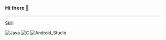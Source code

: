 ### Hi there 👋
<hr>
Skill<br>
<p>
<img alt="Java" src="https://img.shields.io/badge/-Java-orange" />
<img alt="C" src="https://img.shields.io/badge/-C-Green" />
<img alt="Android_Studio" src="https://img.shields.io/badge/-AndroidStudio-blue" />
</p>
